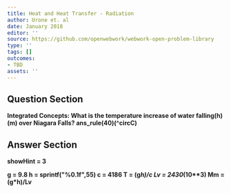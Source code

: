 ```yaml
---
title: Heat and Heat Transfer - Radiation
author: Urone et. al
date: January 2018
editor: ''
source: https://github.com/openwebwork/webwork-open-problem-library
type: ''
tags: []
outcomes:
- TBD
assets: ''
---
```


## Question Section 

<b>
Integrated Concepts: What is the temperature increase of water falling(h)(m) over Niagara Falls? 
ans_rule(40)(^circC)



## Answer Section

showHint = 3

g = 9.8
h = sprintf("%0.1f",55)
c = 4186
T = (g*h)/c
Lv = 2430*(10**3)
Mm = (g*h)/Lv